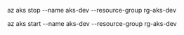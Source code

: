 az aks stop --name aks-dev --resource-group rg-aks-dev

az aks start --name aks-dev --resource-group rg-aks-dev